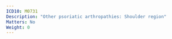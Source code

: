 ```yaml
---
ICD10: M0731
Description: "Other psoriatic arthropathies: Shoulder region"
Matters: No
Weight: 0
---
```


